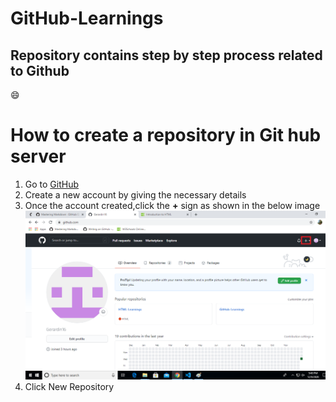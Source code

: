 # GitHub-Learnings

## Repository contains step by step process related to **Github**

:smile:

# How to create a repository in Git hub server

1. Go to [GitHub](http://github.com)
2. Create a new account by giving the necessary details
3. Once the account created,click the __+__ sign as shown in the below image
![Demo](/demo.png)
4. Click New Repository
